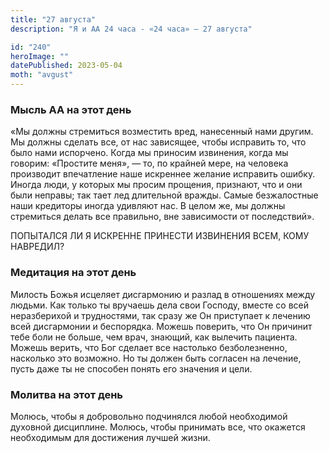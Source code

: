 ```yaml
---
title: "27 августа"
description: "Я и АА 24 часа - «24 часа» — 27 августа"

id: "240"
heroImage: ""
datePublished: 2023-05-04
moth: "avgust"
---
```


### Мысль АА на этот день

«Мы должны стремиться возместить вред, нанесенный нами другим. Мы должны
сделать все, от нас зависящее, чтобы исправить то, что было нами испорчено.
Когда мы приносим извинения, когда мы говорим: «Простите меня», — то, по
крайней мере, на человека производит впечатление наше искреннее желание
исправить ошибку. Иногда люди, у которых мы просим прощения, признают, что и
они были неправы; так тает лед длительной вражды. Самые безжалостные наши
кредиторы иногда удивляют нас. В целом же, мы должны стремиться делать все
правильно, вне зависимости от последствий».

ПОПЫТАЛСЯ ЛИ Я ИСКРЕННЕ ПРИНЕСТИ ИЗВИНЕНИЯ ВСЕМ, КОМУ НАВРЕДИЛ?

### Медитация на этот день

Милость Божья исцеляет дисгармонию и разлад в отношениях между людьми. Как
только ты вручаешь дела свои Господу, вместе со всей неразберихой и
трудностями, так сразу же Он приступает к лечению всей дисгармонии и
беспорядка. Можешь поверить, что Он причинит тебе боли не больше, чем врач,
знающий, как вылечить пациента. Можешь верить, что Бог сделает все настолько
безболезненно, насколько это возможно. Но ты должен быть согласен на лечение,
пусть даже ты не способен понять его значения и цели.

### Молитва на этот день

Молюсь, чтобы я добровольно подчинялся любой необходимой духовной дисциплине.
Молюсь, чтобы принимать все, что окажется необходимым для достижения лучшей
жизни.

